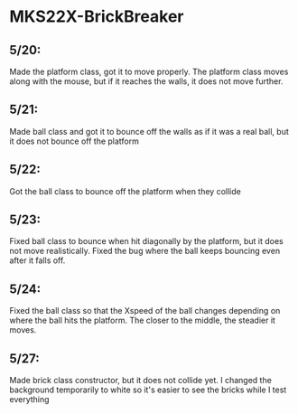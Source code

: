 # MKS22X-BrickBreaker
## 5/20: 
Made the platform class, got it to move properly. The platform class moves along with the mouse, but if it reaches the walls, it does not move further.
## 5/21:
Made ball class and got it to bounce off the walls as if it was a real ball, but it does not bounce off the platform
## 5/22:
Got the ball class to bounce off the platform when they collide
## 5/23:
Fixed ball class to bounce when hit diagonally by the platform, but it does not move realistically. Fixed the bug where the ball keeps bouncing even after it falls off.
## 5/24:
Fixed the ball class so that the Xspeed of the ball changes depending on where the ball hits the platform. The closer to the middle, the steadier it moves.
## 5/27:
Made brick class constructor, but it does not collide yet. I changed the background temporarily to white so it's easier to see the bricks while I test everything
